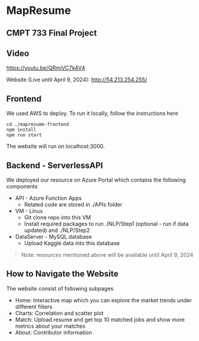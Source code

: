 # MapResume

## CMPT 733 Final Project

## Video
https://youtu.be/QRmiVC7k4V4

Website (Live until April 9, 2024): http://54.213.254.255/

## Frontend
We used AWS to deploy. To run it locally, follow the instructions here
```
cd ./mapresume-frontend
npm install
npm run start
```

The website will run on localhost:3000.

## Backend - ServerlessAPI

We deployed our resource on Azure Portal which contains the following components

- API - Azure Function Apps
	- Related code are stored in ./APIs folder
- VM - Linux 
	- Git clone repo into this VM
	- Install required packages to run ./NLP/Step1 (optional - run if data updated) and ./NLP/Step2 
- DataServer - MySQL database
	- Upload Kaggle data into this database
> Note: resources mentioned above will be available until April 9, 2024

## How to Navigate the Website
The website consist of following subpages

- Home: Interactive map which you can explore the market trends under different filters
- Charts: Correlation and scatter plot
- Match: Upload resume and get top 10 matched jobs and show more metrics about your matches
- About: Contributor information
